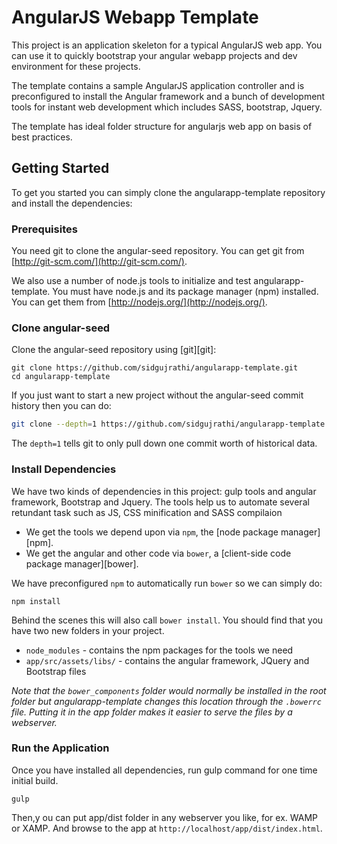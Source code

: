 # AngularJS Webapp Template

This project is an application skeleton for a typical AngularJS web app. You can use it to quickly bootstrap your angular webapp projects and dev environment for these projects.

The template contains a sample AngularJS application controller and is preconfigured to install the Angular framework and a bunch of development tools for instant web development which includes SASS, bootstrap, Jquery.

The template has ideal folder structure for angularjs web app on basis of best practices.

## Getting Started

To get you started you can simply clone the angularapp-template repository and install the dependencies:

### Prerequisites

You need git to clone the angular-seed repository. You can get git from
[http://git-scm.com/](http://git-scm.com/).

We also use a number of node.js tools to initialize and test angularapp-template. You must have node.js and
its package manager (npm) installed.  You can get them from [http://nodejs.org/](http://nodejs.org/).

### Clone angular-seed

Clone the angular-seed repository using [git][git]:

```
git clone https://github.com/sidgujrathi/angularapp-template.git
cd angularapp-template
```

If you just want to start a new project without the angular-seed commit history then you can do:

```bash
git clone --depth=1 https://github.com/sidgujrathi/angularapp-template.git <your-project-name>
```

The `depth=1` tells git to only pull down one commit worth of historical data.

### Install Dependencies

We have two kinds of dependencies in this project: gulp tools and angular framework, Bootstrap and Jquery.  The tools help
us to automate several retundant task such as JS, CSS minification and SASS compilaion

* We get the tools we depend upon via `npm`, the [node package manager][npm].
* We get the angular and other code via `bower`, a [client-side code package manager][bower].

We have preconfigured `npm` to automatically run `bower` so we can simply do:

```
npm install
```

Behind the scenes this will also call `bower install`.  You should find that you have two new
folders in your project.

* `node_modules` - contains the npm packages for the tools we need
* `app/src/assets/libs/` - contains the angular framework, JQuery and Bootstrap files

*Note that the `bower_components` folder would normally be installed in the root folder but
angularapp-template changes this location through the `.bowerrc` file.  Putting it in the app folder makes
it easier to serve the files by a webserver.*

### Run the Application
Once you have installed all dependencies, run gulp command for one time initial build.
```
gulp
```
Then,y ou can put app/dist folder in any webserver you like, for ex. WAMP or XAMP.
And browse to the app at `http://localhost/app/dist/index.html`.
